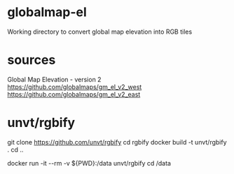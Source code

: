 # globalmap-el
Working directory to convert global map elevation into RGB tiles

# sources
Global Map Elevation - version 2  
https://github.com/globalmaps/gm_el_v2_west  
https://github.com/globalmaps/gm_el_v2_east  

# unvt/rgbify
git clone https://github.com/unvt/rgbify
cd rgbify
docker build -t unvt/rgbify .
cd ..

docker run -it --rm -v ${PWD}:/data unvt/rgbify
cd /data
